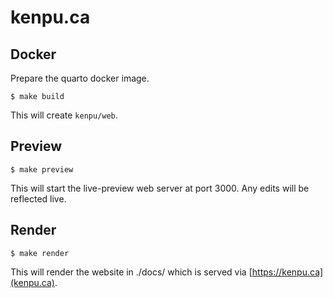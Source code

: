 # kenpu.ca

## Docker

Prepare the quarto docker image.

```
$ make build
```

This will create `kenpu/web`.

## Preview

```
$ make preview
```

This will start the live-preview web server at port 3000.  Any edits will be reflected live.

## Render

```
$ make render
```

This will render the website in ./docs/ which is served via [https://kenpu.ca](kenpu.ca).
